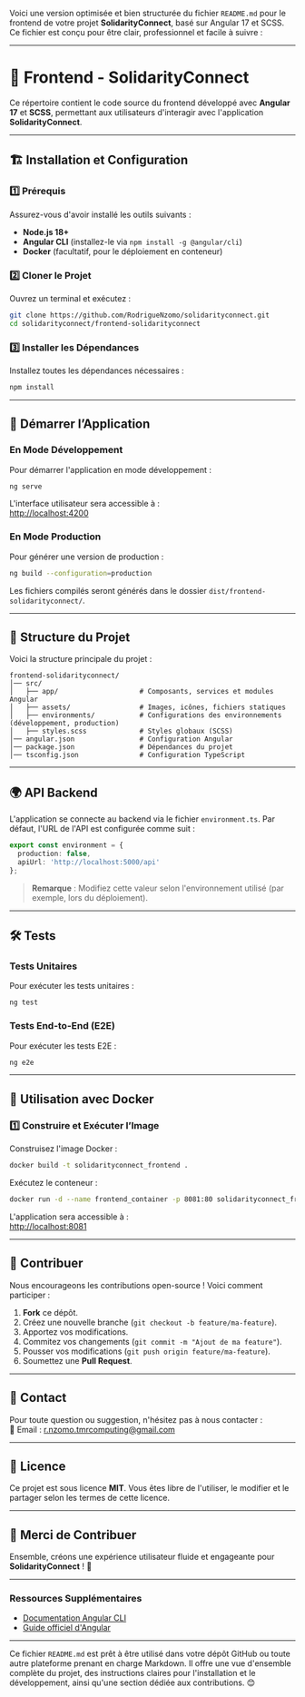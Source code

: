 Voici une version optimisée et bien structurée du fichier `README.md` pour le frontend de votre projet **SolidarityConnect**, basé sur Angular 17 et SCSS. Ce fichier est conçu pour être clair, professionnel et facile à suivre :

---

# 📂 Frontend - SolidarityConnect  

Ce répertoire contient le code source du frontend développé avec **Angular 17** et **SCSS**, permettant aux utilisateurs d'interagir avec l'application **SolidarityConnect**.

---

## 🏗 Installation et Configuration  

### **1️⃣ Prérequis**  
Assurez-vous d'avoir installé les outils suivants :  
- **Node.js 18+**  
- **Angular CLI** (installez-le via `npm install -g @angular/cli`)  
- **Docker** (facultatif, pour le déploiement en conteneur)  

### **2️⃣ Cloner le Projet**  
Ouvrez un terminal et exécutez :  

```bash
git clone https://github.com/RodrigueNzomo/solidarityconnect.git
cd solidarityconnect/frontend-solidarityconnect
```

### **3️⃣ Installer les Dépendances**  
Installez toutes les dépendances nécessaires :  

```bash
npm install
```

---

## 🚀 Démarrer l’Application  

### **En Mode Développement**  
Pour démarrer l'application en mode développement :  

```bash
ng serve
```

L'interface utilisateur sera accessible à :  
[http://localhost:4200](http://localhost:4200)

### **En Mode Production**  
Pour générer une version de production :  

```bash
ng build --configuration=production
```

Les fichiers compilés seront générés dans le dossier `dist/frontend-solidarityconnect/`.

---

## 📜 Structure du Projet  

Voici la structure principale du projet :  

```
frontend-solidarityconnect/
│── src/
│   ├── app/                    # Composants, services et modules Angular
│   ├── assets/                 # Images, icônes, fichiers statiques
│   ├── environments/           # Configurations des environnements (développement, production)
│   ├── styles.scss             # Styles globaux (SCSS)
│── angular.json                # Configuration Angular
│── package.json                # Dépendances du projet
│── tsconfig.json               # Configuration TypeScript
```

---

## 🌍 API Backend  

L'application se connecte au backend via le fichier `environment.ts`. Par défaut, l'URL de l'API est configurée comme suit :  

```typescript
export const environment = {
  production: false,
  apiUrl: 'http://localhost:5000/api'
};
```

> **Remarque** : Modifiez cette valeur selon l'environnement utilisé (par exemple, lors du déploiement).

---

## 🛠 Tests  

### **Tests Unitaires**  
Pour exécuter les tests unitaires :  

```bash
ng test
```

### **Tests End-to-End (E2E)**  
Pour exécuter les tests E2E :  

```bash
ng e2e
```

---

## 🐳 Utilisation avec Docker  

### **1️⃣ Construire et Exécuter l’Image**  
Construisez l'image Docker :  

```bash
docker build -t solidarityconnect_frontend .
```

Exécutez le conteneur :  

```bash
docker run -d --name frontend_container -p 8081:80 solidarityconnect_frontend
```

L'application sera accessible à :  
[http://localhost:8081](http://localhost:8081)

---

## 🤝 Contribuer  

Nous encourageons les contributions open-source ! Voici comment participer :  

1. **Fork** ce dépôt.  
2. Créez une nouvelle branche (`git checkout -b feature/ma-feature`).  
3. Apportez vos modifications.  
4. Commitez vos changements (`git commit -m "Ajout de ma feature"`).  
5. Pousser vos modifications (`git push origin feature/ma-feature`).  
6. Soumettez une **Pull Request**.  

---

## 📧 Contact  

Pour toute question ou suggestion, n'hésitez pas à nous contacter :  
📧 Email : r.nzomo.tmrcomputing@gmail.com  

---

## 📝 Licence  

Ce projet est sous licence **MIT**. Vous êtes libre de l'utiliser, le modifier et le partager selon les termes de cette licence.  

---

## 🚀 Merci de Contribuer  

Ensemble, créons une expérience utilisateur fluide et engageante pour **SolidarityConnect** ! 🤝  

---

### Ressources Supplémentaires  

- [Documentation Angular CLI](https://angular.io/cli)  
- [Guide officiel d'Angular](https://angular.io/guide/architecture)  

---

Ce fichier `README.md` est prêt à être utilisé dans votre dépôt GitHub ou toute autre plateforme prenant en charge Markdown. Il offre une vue d'ensemble complète du projet, des instructions claires pour l'installation et le développement, ainsi qu'une section dédiée aux contributions. 😊